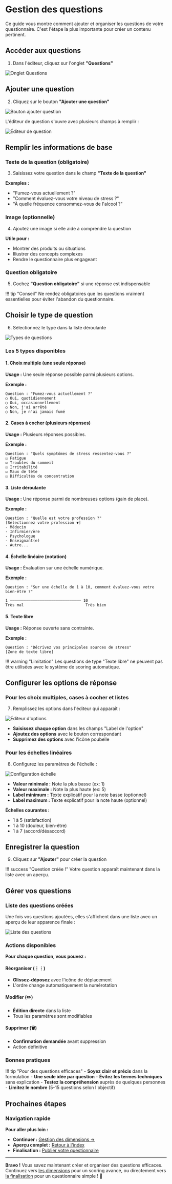 # Gestion des questions

Ce guide vous montre comment ajouter et organiser les questions de votre questionnaire. C'est l'étape la plus importante pour créer un contenu pertinent.

## Accéder aux questions

1. Dans l'éditeur, cliquez sur l'onglet **"Questions"**

<img src="/screenshots/creation-questionnaires/08-questions-tab.png" alt="Onglet Questions" class="large">

## Ajouter une question

2. Cliquez sur le bouton **"Ajouter une question"**

<img src="/screenshots/creation-questionnaires/09-add-question-button.png" alt="Bouton ajouter question" class="medium">

L'éditeur de question s'ouvre avec plusieurs champs à remplir :

<img src="/screenshots/creation-questionnaires/10-question-editor.png" alt="Éditeur de question" class="large">

## Remplir les informations de base

### Texte de la question (obligatoire)

3. Saisissez votre question dans le champ **"Texte de la question"**

**Exemples :**  
- "Fumez-vous actuellement ?"  
- "Comment évaluez-vous votre niveau de stress ?"  
- "À quelle fréquence consommez-vous de l'alcool ?"  

### Image (optionnelle)

4. Ajoutez une image si elle aide à comprendre la question

**Utile pour :**  
- Montrer des produits ou situations  
- Illustrer des concepts complexes  
- Rendre le questionnaire plus engageant  

### Question obligatoire

5. Cochez **"Question obligatoire"** si une réponse est indispensable

!!! tip "Conseil"
    Ne rendez obligatoires que les questions vraiment essentielles pour éviter l'abandon du questionnaire.

## Choisir le type de question

6. Sélectionnez le type dans la liste déroulante

<img src="/screenshots/creation-questionnaires/11-question-types.png" alt="Types de questions" class="large">

### Les 5 types disponibles

#### 1. Choix multiple (une seule réponse)

**Usage :** Une seule réponse possible parmi plusieurs options.

**Exemple :**
```
Question : "Fumez-vous actuellement ?"
○ Oui, quotidiennement
○ Oui, occasionnellement  
○ Non, j'ai arrêté
○ Non, je n'ai jamais fumé
```

#### 2. Cases à cocher (plusieurs réponses)

**Usage :** Plusieurs réponses possibles.

**Exemple :**
```
Question : "Quels symptômes de stress ressentez-vous ?"
☑ Fatigue
☑ Troubles du sommeil
☑ Irritabilité
☑ Maux de tête
☑ Difficultés de concentration
```

#### 3. Liste déroulante

**Usage :** Une réponse parmi de nombreuses options (gain de place).

**Exemple :**
```
Question : "Quelle est votre profession ?"
[Sélectionnez votre profession ▼]
- Médecin
- Infirmier/ère
- Psychologue
- Enseignant(e)
- Autre...
```

#### 4. Échelle linéaire (notation)

**Usage :** Évaluation sur une échelle numérique.

**Exemple :**
```
Question : "Sur une échelle de 1 à 10, comment évaluez-vous votre bien-être ?"

1 ——————————————————————————————— 10
Très mal                           Très bien
```

#### 5. Texte libre

**Usage :** Réponse ouverte sans contrainte.

**Exemple :**
```
Question : "Décrivez vos principales sources de stress"
[Zone de texte libre]
```

!!! warning "Limitation"
    Les questions de type "Texte libre" ne peuvent pas être utilisées avec le système de scoring automatique.

## Configurer les options de réponse

### Pour les choix multiples, cases à cocher et listes

7. Remplissez les options dans l'éditeur qui apparaît :

<img src="/screenshots/creation-questionnaires/12-options-editor.png" alt="Éditeur d'options" class="large">

- **Saisissez chaque option** dans les champs "Label de l'option"
- **Ajoutez des options** avec le bouton correspondant
- **Supprimez des options** avec l'icône poubelle

### Pour les échelles linéaires

8. Configurez les paramètres de l'échelle :

<img src="/screenshots/creation-questionnaires/13-scale-editor.png" alt="Configuration échelle" class="medium">

- **Valeur minimale :** Note la plus basse (ex: 1)
- **Valeur maximale :** Note la plus haute (ex: 5)
- **Label minimum :** Texte explicatif pour la note basse (optionnel)
- **Label maximum :** Texte explicatif pour la note haute (optionnel)

**Échelles courantes :**  
- 1 à 5 (satisfaction)  
- 1 à 10 (douleur, bien-être)  
- 1 à 7 (accord/désaccord)  

## Enregistrer la question

9. Cliquez sur **"Ajouter"** pour créer la question

!!! success "Question créée !"
    Votre question apparaît maintenant dans la liste avec un aperçu.

## Gérer vos questions

### Liste des questions créées

Une fois vos questions ajoutées, elles s'affichent dans une liste avec un aperçu de leur apparence finale :

<img src="/screenshots/creation-questionnaires/14-questions-list.png" alt="Liste des questions" class="large">

### Actions disponibles

**Pour chaque question, vous pouvez :**

#### Réorganiser (⋮⋮)
- **Glissez-déposez** avec l'icône de déplacement
- L'ordre change automatiquement la numérotation

#### Modifier (✏️)
- **Édition directe** dans la liste
- Tous les paramètres sont modifiables

#### Supprimer (🗑️)
- **Confirmation demandée** avant suppression
- Action définitive

### Bonnes pratiques

!!! tip "Pour des questions efficaces"
    - **Soyez clair et précis** dans la formulation
    - **Une seule idée par question** 
    - **Évitez les termes techniques** sans explication
    - **Testez la compréhension** auprès de quelques personnes
    - **Limitez le nombre** (5-15 questions selon l'objectif)

## Prochaines étapes

### Navigation rapide

**Pour aller plus loin :**    
- **Continuer :** [Gestion des dimensions →](03-dimensions.md)  
- **Aperçu complet :** [Retour à l'index](index.md)  
- **Finalisation :** [Publier votre questionnaire](05-finalisation.md)

---

**Bravo !** Vous savez maintenant créer et organiser des questions efficaces. Continuez vers [les dimensions](03-dimensions.md) pour un scoring avancé, ou directement vers [la finalisation](05-finalisation.md) pour un questionnaire simple ! 🚀